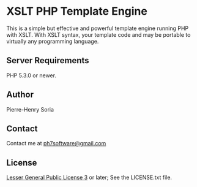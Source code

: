 # XSLT PHP Template Engine

This is a simple but effective and powerful template engine running PHP with XSLT.
With XSLT syntax, your template code and may be portable to virtually any programming language.


## Server Requirements

PHP 5.3.0 or newer.

## Author

Pierre-Henry Soria

## Contact

Contact me at ph7software@gmail.com

## License

[Lesser General Public License 3](http://www.gnu.org/licenses/lgpl.html) or later; See the LICENSE.txt file.
